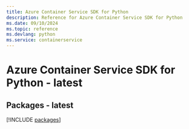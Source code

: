 ```yaml
---
title: Azure Container Service SDK for Python
description: Reference for Azure Container Service SDK for Python
ms.date: 09/10/2024
ms.topic: reference
ms.devlang: python
ms.service: containerservice
---
```

# Azure Container Service SDK for Python - latest
## Packages - latest
[!INCLUDE [packages](container-service-index.md)]